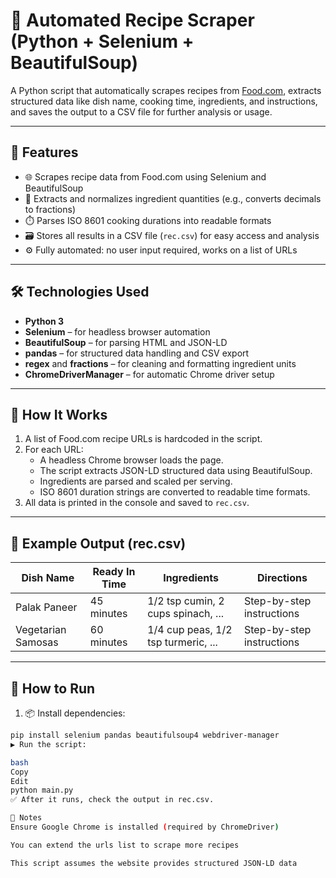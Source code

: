# 🥘 Automated Recipe Scraper (Python + Selenium + BeautifulSoup)

A Python script that automatically scrapes recipes from [Food.com](https://www.food.com), extracts structured data like dish name, cooking time, ingredients, and instructions, and saves the output to a CSV file for further analysis or usage.

---

## 📌 Features

- 🌐 Scrapes recipe data from Food.com using Selenium and BeautifulSoup
- 🧾 Extracts and normalizes ingredient quantities (e.g., converts decimals to fractions)
- ⏱️ Parses ISO 8601 cooking durations into readable formats
- 🗃️ Stores all results in a CSV file (`rec.csv`) for easy access and analysis
- ⚙️ Fully automated: no user input required, works on a list of URLs

---

## 🛠️ Technologies Used

- **Python 3**
- **Selenium** – for headless browser automation
- **BeautifulSoup** – for parsing HTML and JSON-LD
- **pandas** – for structured data handling and CSV export
- **regex** and **fractions** – for cleaning and formatting ingredient units
- **ChromeDriverManager** – for automatic Chrome driver setup

---

## 🚀 How It Works

1. A list of Food.com recipe URLs is hardcoded in the script.
2. For each URL:
   - A headless Chrome browser loads the page.
   - The script extracts JSON-LD structured data using BeautifulSoup.
   - Ingredients are parsed and scaled per serving.
   - ISO 8601 duration strings are converted to readable time formats.
3. All data is printed in the console and saved to `rec.csv`.

---

## 📂 Example Output (rec.csv)

| Dish Name            | Ready In Time     | Ingredients                         | Directions |
|----------------------|-------------------|--------------------------------------|------------|
| Palak Paneer         | 45 minutes        | 1/2 tsp cumin, 2 cups spinach, ...   | Step-by-step instructions |
| Vegetarian Samosas   | 60 minutes        | 1/4 cup peas, 1/2 tsp turmeric, ...  | Step-by-step instructions |

---

## 🧪 How to Run

1. 📦 Install dependencies:

```bash
pip install selenium pandas beautifulsoup4 webdriver-manager
▶️ Run the script:

bash
Copy
Edit
python main.py
✅ After it runs, check the output in rec.csv.

📝 Notes
Ensure Google Chrome is installed (required by ChromeDriver)

You can extend the urls list to scrape more recipes

This script assumes the website provides structured JSON-LD data
